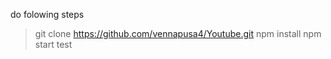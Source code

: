 do folowing steps
> git clone https://github.com/vennapusa4/Youtube.git
> npm install
> npm start  test
 